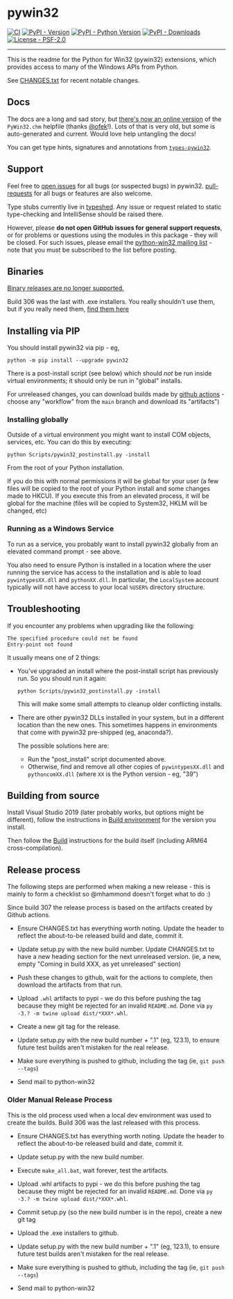 # pywin32

[![CI](https://github.com/mhammond/pywin32/workflows/CI/badge.svg)](https://github.com/mhammond/pywin32/actions?query=workflow%3ACI)
[![PyPI - Version](https://img.shields.io/pypi/v/pywin32.svg)](https://pypi.org/project/pywin32)
[![PyPI - Python Version](https://img.shields.io/pypi/pyversions/pywin32.svg)](https://pypi.org/project/pywin32)
[![PyPI - Downloads](https://img.shields.io/pypi/dm/pywin32.svg)](https://pypi.org/project/pywin32)
[![License - PSF-2.0](https://img.shields.io/badge/license-PSF--2.0-9400d3.svg)](https://spdx.org/licenses/PSF-2.0.html)

-----

This is the readme for the Python for Win32 (pywin32) extensions, which provides access to many of the Windows APIs from Python.

See [CHANGES.txt](https://github.com/mhammond/pywin32/blob/master/CHANGES.txt) for recent notable changes.

## Docs

The docs are a long and sad story, but [there's now an online version](https://mhammond.github.io/pywin32/)
of the `PyWin32.chm` helpfile (thanks [@ofek](https://github.com/mhammond/pywin32/pull/1774)!).
Lots of that is very old, but some is auto-generated and current. Would love help untangling the docs!

You can get type hints, signatures and annotations from [`types-pywin32`](https://pypi.org/project/types-pywin32/).

## Support

Feel free to [open issues](https://github.com/mhammond/pywin32/issues) for
all bugs (or suspected bugs) in pywin32. [pull-requests](https://github.com/mhammond/pywin32/pulls)
for all bugs or features are also welcome.

Type stubs currently live in [typeshed](<https://github.com/python/typeshed/tree/main/stubs/pywin32>).
Any issue or request related to static type-checking and IntelliSense should be raised there.

However, please **do not open GitHub issues for general support requests**, or
for problems or questions using the modules in this package - they will be
closed. For such issues, please email the
[python-win32 mailing list](https://mail.python.org/mailman/listinfo/python-win32) -
note that you must be subscribed to the list before posting.

## Binaries

[Binary releases are no longer supported.](https://mhammond.github.io/pywin32_installers.html)

Build 306 was the last with .exe installers. You really shouldn't use them, but if you really need them,
[find them here](https://github.com/mhammond/pywin32/releases/tag/b306)

## Installing via PIP

You should install pywin32 via pip - eg,

```shell
python -m pip install --upgrade pywin32
```

There is a post-install script (see below) which should *not* be run inside virtual environments;
it should only be run in "global" installs.

For unreleased changes, you can download builds made by [github actions](https://github.com/mhammond/pywin32/actions/) -
choose any "workflow" from the `main` branch and download its "artifacts")

### Installing globally

Outside of a virtual environment you might want to install COM objects, services, etc. You can do
this by executing:

```shell
python Scripts/pywin32_postinstall.py -install
```

From the root of your Python installation.

If you do this with normal permissions it will be global for your user (a few files will be
copied to the root of your Python install and some changes made to HKCU). If you execute this from
an elevated process, it will be global for the machine (files will be copied to System32, HKLM
will be changed, etc)

### Running as a Windows Service

To run as a service, you probably want to install pywin32 globally from an elevated
command prompt - see above.

You also need to ensure Python is installed in a location where the user running
the service has access to the installation and is able to load `pywintypesXX.dll` and `pythonXX.dll`.
In particular, the `LocalSystem` account typically will not have access to your local `%USER%` directory structure.

## Troubleshooting

If you encounter any problems when upgrading like the following:

```text
The specified procedure could not be found
Entry-point not found
```

It usually means one of 2 things:

* You've upgraded an install where the post-install script has previously run.
So you should run it again:

    ```shell
    python Scripts/pywin32_postinstall.py -install
    ```

    This will make some small attempts to cleanup older conflicting installs.

* There are other pywin32 DLLs installed in your system,
but in a different location than the new ones. This sometimes happens in environments that
come with pywin32 pre-shipped (eg, anaconda?).

  The possible solutions here are:

  * Run the "post_install" script documented above.
  * Otherwise, find and remove all other copies of `pywintypesXX.dll` and `pythoncomXX.dll`
  (where `XX` is the Python version - eg, "39")

## Building from source

Install Visual Studio 2019 (later probably works, but options might be different),
follow the instructions in [Build environment](/build_env.md#build-environment)
for the version you install.

Then follow the [Build](/build_env.md#build) instructions for the build itself (including ARM64 cross-compilation).

## Release process

The following steps are performed when making a new release - this is mainly
to form a checklist so @mhammond doesn't forget what to do :)

Since build 307 the release process is based on the artifacts created by Github actions.

* Ensure CHANGES.txt has everything worth noting. Update the header to reflect
  the about-to-be released build and date, commit it.

* Update setup.py with the new build number. Update CHANGES.txt to have a new heading
  section for the next unreleased version. (ie, a new, empty "Coming in build XXX, as yet unreleased"
  section)

* Push these changes to github, wait for the actions to complete, then
  download the artifacts from that run.

* Upload `.whl` artifacts to pypi - we do this before pushing the tag because they might be
  rejected for an invalid `README.md`. Done via `py -3.? -m twine upload dist/*XXX*.whl`.

* Create a new git tag for the release.

* Update setup.py with the new build number + ".1" (eg, 123.1), to ensure
  future test builds aren't mistaken for the real release.

* Make sure everything is pushed to github, including the tag (ie,
  `git push --tags`)

* Send mail to python-win32

### Older Manual Release Process

This is the old process used when a local dev environment was used to create
the builds. Build 306 was the last released with this process.

* Ensure CHANGES.txt has everything worth noting. Update the header to reflect
  the about-to-be released build and date, commit it.

* Update setup.py with the new build number.

* Execute `make_all.bat`, wait forever, test the artifacts.

* Upload .whl artifacts to pypi - we do this before pushing the tag because they might be
  rejected for an invalid `README.md`. Done via `py -3.? -m twine upload dist/*XXX*.whl`.

* Commit setup.py (so the new build number is in the repo), create a new git tag

* Upload the .exe installers to github.

* Update setup.py with the new build number + ".1" (eg, 123.1), to ensure
  future test builds aren't mistaken for the real release.

* Make sure everything is pushed to github, including the tag (ie,
  `git push --tags`)

* Send mail to python-win32
